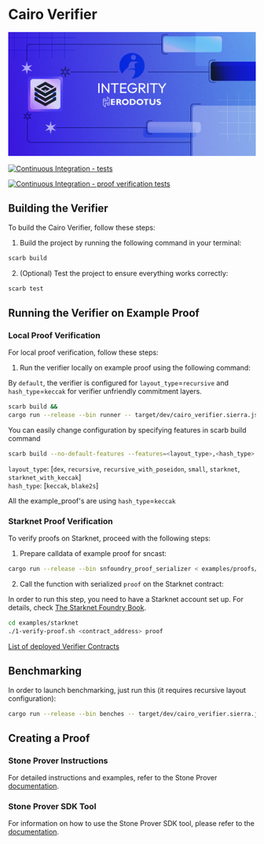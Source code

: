 # Cairo Verifier

![Integrity](.github/readme.png)

[![Continuous Integration - tests](https://github.com/HerodotusDev/cairo-verifier/actions/workflows/tests.yml/badge.svg)](https://github.com/HerodotusDev/cairo-verifier/actions/workflows/tests.yml)

[![Continuous Integration - proof verification tests](https://github.com/HerodotusDev/cairo-verifier/actions/workflows/proof_verification_tests.yml/badge.svg)](https://github.com/HerodotusDev/cairo-verifier/actions/workflows/proof_verification_tests.yml)

## Building the Verifier

To build the Cairo Verifier, follow these steps:

1. Build the project by running the following command in your terminal:

```bash
scarb build
```

2. (Optional) Test the project to ensure everything works correctly:

```bash
scarb test
```

## Running the Verifier on Example Proof

### Local Proof Verification

For local proof verification, follow these steps:

1. Run the verifier locally on example proof using the following command:

By `default`, the verifier is configured for `layout_type`=`recursive` and `hash_type`=`keccak` for verifier unfriendly commitment layers.
```bash
scarb build &&
cargo run --release --bin runner -- target/dev/cairo_verifier.sierra.json < examples/proofs/recursive/example_proof.json
```

You can easily change configuration by specifying features in scarb build command

```bash
scarb build --no-default-features --features=<layout_type>,<hash_type>
```

`layout_type`: [`dex`, `recursive`, `recursive_with_poseidon`, `small`, `starknet`, `starknet_with_keccak`]  
`hash_type`: [`keccak`, `blake2s`]

All the example_proof's are using `hash_type`=`keccak`

### Starknet Proof Verification

To verify proofs on Starknet, proceed with the following steps:

1. Prepare calldata of example proof for sncast:

```bash
cargo run --release --bin snfoundry_proof_serializer < examples/proofs/<layout_type>/example_proof.json > examples/starknet/proof
```

2. Call the function with serialized `proof` on the Starknet contract:

In order to run this step, you need to have a Starknet account set up. For details, check [The Starknet Foundry Book](https://foundry-rs.github.io/starknet-foundry/starknet/account.html).

```bash
cd examples/starknet
./1-verify-proof.sh <contract_address> proof
```

[List of deployed Verifier Contracts](deployed_contracts.md)

## Benchmarking

In order to launch benchmarking, just run this (it requires recursive layout configuration):

```bash
cargo run --release --bin benches -- target/dev/cairo_verifier.sierra.json
```

## Creating a Proof

### Stone Prover Instructions

For detailed instructions and examples, refer to the Stone Prover [documentation](https://github.com/starkware-libs/stone-prover?tab=readme-ov-file#creating-and-verifying-a-proof-of-a-cairozero-program).

### Stone Prover SDK Tool

For information on how to use the Stone Prover SDK tool, please refer to the [documentation](https://github.com/Moonsong-Labs/stone-prover-sdk).